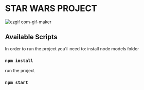 # STAR WARS PROJECT

![ezgif com-gif-maker](https://user-images.githubusercontent.com/44200760/152783336-f7d0bb9b-84dd-4b8e-aecb-c54f1b1f7a32.gif)

## Available Scripts

In order to run the project you'll need to:
install node models folder
### `npm install`

run the project
### `npm start`
